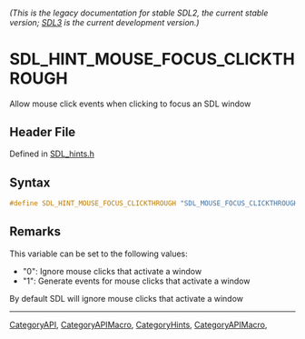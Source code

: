 ###### (This is the legacy documentation for stable SDL2, the current stable version; [SDL3](https://wiki.libsdl.org/SDL3/) is the current development version.)
# SDL_HINT_MOUSE_FOCUS_CLICKTHROUGH

Allow mouse click events when clicking to focus an SDL window

## Header File

Defined in [SDL_hints.h](https://github.com/libsdl-org/SDL/blob/SDL2/include/SDL_hints.h)

## Syntax

```c
#define SDL_HINT_MOUSE_FOCUS_CLICKTHROUGH "SDL_MOUSE_FOCUS_CLICKTHROUGH"
```

## Remarks

This variable can be set to the following values:

- "0": Ignore mouse clicks that activate a window
- "1": Generate events for mouse clicks that activate a window

By default SDL will ignore mouse clicks that activate a window

----
[CategoryAPI](CategoryAPI), [CategoryAPIMacro](CategoryAPIMacro), [CategoryHints](CategoryHints), [CategoryAPIMacro](CategoryAPIMacro), 

